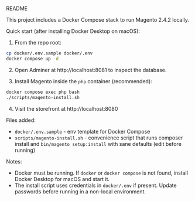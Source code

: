 README

This project includes a Docker Compose stack to run Magento 2.4.2 locally.

Quick start (after installing Docker Desktop on macOS):

1. From the repo root:
```bash
cp docker/.env.sample docker/.env
docker compose up -d
```

2. Open Adminer at http://localhost:8081 to inspect the database.

3. Install Magento inside the `php` container (recommended):
```bash
docker compose exec php bash
./scripts/magento-install.sh
```

4. Visit the storefront at http://localhost:8080

Files added:
- `docker/.env.sample` - env template for Docker Compose
- `scripts/magento-install.sh` - convenience script that runs composer install and `bin/magento setup:install` with sane defaults (edit before running)

Notes:
- Docker must be running. If `docker` or `docker compose` is not found, install Docker Desktop for macOS and start it.
- The install script uses credentials in `docker/.env` if present. Update passwords before running in a non-local environment.
